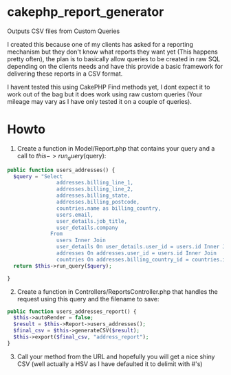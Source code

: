 cakephp_report_generator
========================

Outputs CSV files from Custom Queries

I created this because one of my clients has asked for a reporting mechanism but they don't know what reports they want yet (This happens pretty often), the plan is to basically allow queries to be created in raw SQL depending on the clients needs and have this provide a basic framework for delivering these reports in a CSV format.

I havent tested this using CakePHP Find methods yet, I dont expect it to work out of the bag but it does work using raw custom queries (Your mileage may vary as I have only tested it on a couple of queries).

Howto
=====

1) Create a function in Model/Report.php that contains your query and a call to $this->run_query($query):

```php
public function users_addresses() {
  $query = "Select
                addresses.billing_line_1,
                addresses.billing_line_2,
                addresses.billing_state,
                addresses.billing_postcode,
                countries.name as billing_country,
                users.email,
                user_details.job_title,
                user_details.company
              From
                users Inner Join
                user_details On user_details.user_id = users.id Inner Join
                addresses On addresses.user_id = users.id Inner Join
                countries On addresses.billing_country_id = countries.id";
  return $this->run_query($query);

}
```

2) Create a function in Controllers/ReportsController.php that handles the request using this query and the filename to save:

```php
public function users_addresses_report() {
  $this->autoRender = false;
  $result = $this->Report->users_addresses();
  $final_csv = $this->generateCSV($result);
  $this->export($final_csv, "address_report");
}
```
3) Call your method from the URL and hopefully you will get a nice shiny CSV (well actually a HSV as I have defaulted it to delimit with #'s)





